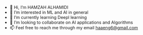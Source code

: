 - 👋 Hi, I’m HAMZAH ALHAMIDI 
- 👀 I’m interested in ML and AI in general
- 🌱 I’m currently learning Deepl learning
- 💞️ I’m looking to collaborate on AI applications and Algorithms
- 📫 Feel free to reach me through my email haaeng6@gmail.com

